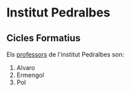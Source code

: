 # Institut Pedralbes

## Cicles Formatius

Els [professors](https://www.institutpedralbes.cat/) de l'institut Pedralbes son:

1. Alvaro
2. Ermengol
3. Pol